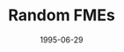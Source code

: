 ---
slug: "shadow"
title: "Random FMEs"
authors: 
    - "Shadow"
date: 1995-06-29
filename: "shadow.zip"
component_type: "fme"
cover:
description: "Random FMEs, including a couple R2 droids, a keg, and a toilet."
---